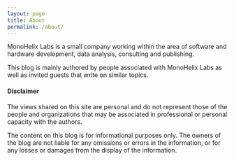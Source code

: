 ```yaml
---
layout: page
title: About
permalink: /about/
---
```


MonoHelix Labs is a small company working within the area of software and hardware development, data analysis, consulting and publishing.

This blog is mainly authored by people associated with MonoHelix Labs as well as invited guests that write on similar topics.

#### Disclaimer

The views shared on this site are personal and do not represent those of the people and organizations that may be associated in professional or personal capacity with the authors.

The content on this blog is for informational purposes only. The owners of the blog are not liable for any omissions or errors in the information, or for any losses or damages from the display of the information.
